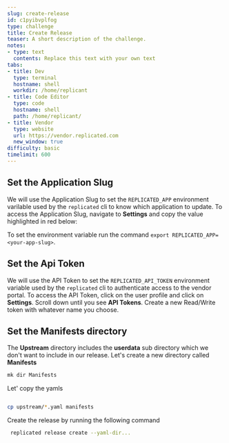 ```yaml
---
slug: create-release
id: c1pyibvplfog
type: challenge
title: Create Release
teaser: A short description of the challenge.
notes:
- type: text
  contents: Replace this text with your own text
tabs:
- title: Dev
  type: terminal
  hostname: shell
  workdir: /home/replicant
- title: Code Editor
  type: code
  hostname: shell
  path: /home/replicant/
- title: Vendor
  type: website
  url: https://vendor.replicated.com
  new_window: true  
difficulty: basic
timelimit: 600
---
```

## Set the Application Slug

We will use the Application Slug to set the `REPLICATED_APP` environment varilable used by the `replicated` cli to know which application to update. To access the Application Slug, navigate to **Settings** and copy the value highlighted in red below:


To set the environment variable run the command `export REPLICATED_APP=<your-app-slug>`.

## Set the Api Token

We will use the API Token to set the `REPLICATED_API_TOKEN` environment variable used by the `replicated` cli to authenticate access to the vendor portal. To access the API Token, click on the user profile and click on **Settings**. Scroll down until you see **API Tokens**. Create a new Read/Write token with whatever name you choose.

## Set the Manifests directory

The **Upstream** directory includes the **userdata** sub directory which we don't want to include in our release. Let's create a new directory called **Manifests**

```bash
mk dir Manifests
```
Let' copy the yamls

```bash

cp upstream/*.yaml manifests

```

Create the release by running the following command

```bash
 replicated release create --yaml-dir...

```